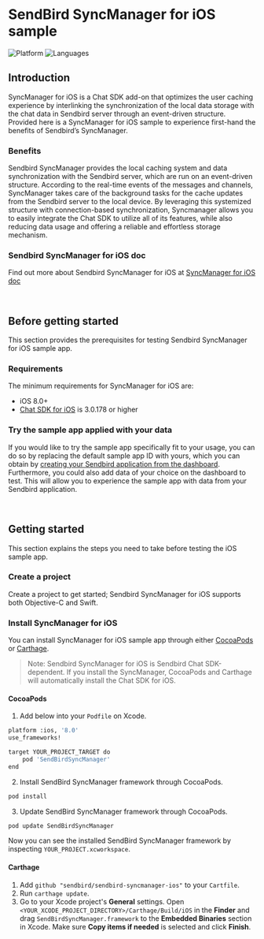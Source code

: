# SendBird SyncManager for iOS sample 

![Platform](https://img.shields.io/badge/platform-iOS-orange.svg)
![Languages](https://img.shields.io/badge/language-Objective--C-orange.svg)

## Introduction

SyncManager for iOS is a Chat SDK add-on that optimizes the user caching experience by interlinking the synchronization of the local data storage with the chat data in Sendbird server through an event-driven structure. Provided here is a SyncManager for iOS sample to experience first-hand the benefits of Sendbird’s SyncManager.

### Benefits

Sendbird SyncManager provides the local caching system and data synchronization with the Sendbird server, which are run on an event-driven structure. According to the real-time events of the messages and channels, SyncManager takes care of the background tasks for the cache updates from the Sendbird server to the local device. By leveraging this systemized structure with connection-based synchronization, Syncmanager allows you to easily integrate the Chat SDK to utilize all of its features, while also reducing data usage and offering a reliable and effortless storage mechanism. 

### Sendbird SyncManager for iOS doc

Find out more about Sendbird SyncManager for iOS at [SyncManager for iOS doc](https://docs.sendbird.com/ios/sync_manager_getting_started)

<br />

## Before getting started

This section provides the prerequisites for testing Sendbird SyncManager for iOS sample app.

### Requirements

The minimum requirements for SyncManager for iOS are:

- iOS 8.0+
- [Chat SDK for iOS](https://github.com/sendbird/sendbird-ios-framework) is 3.0.178 or higher

### Try the sample app applied with your data 

If you would like to try the sample app specifically fit to your usage, you can do so by replacing the default sample app ID with yours, which you can obtain by [creating your Sendbird application from the dashboard](https://docs.sendbird.com/ios/quick_start#3_install_and_configure_the_chat_sdk_4_step_1_create_a_sendbird_application_from_your_dashboard). Furthermore, you could also add data of your choice on the dashboard to test. This will allow you to experience the sample app with data from your Sendbird application. 

<br />

## Getting started

This section explains the steps you need to take before testing the iOS sample app.

### Create a project

Create a project to get started; Sendbird SyncManager for iOS supports both Objective-C and Swift.

### Install SyncManager for iOS

You can install SyncManager for iOS sample app through either [CocoaPods](https://cocoapods.org/) or [Carthage](https://github.com/Carthage/Carthage).  

> Note: Sendbird SyncManager for iOS is Sendbird Chat SDK-dependent. If you install the SyncManager, CocoaPods and Carthage will automatically install the Chat SDK for iOS.

#### CocoaPods

1. Add below into your `Podfile` on Xcode.

```bash
platform :ios, '8.0'
use_frameworks!

target YOUR_PROJECT_TARGET do
    pod 'SendBirdSyncManager'
end
```

2. Install SendBird SyncManager framework through CocoaPods.

```bash
pod install
```

3. Update SendBird SyncManager framework through CocoaPods.

```bash
pod update SendBirdSyncManager
```

Now you can see the installed SendBird SyncManager framework by inspecting `YOUR_PROJECT.xcworkspace`.

#### Carthage

1. Add `github "sendbird/sendbird-syncmanager-ios"` to your `Cartfile`.
2. Run `carthage update`.
3. Go to your Xcode project's **General** settings. Open `<YOUR_XCODE_PROJECT_DIRECTORY>/Carthage/Build/iOS` in the **Finder** and drag `SendBirdSyncManager.framework` to the **Embedded Binaries** section in Xcode. Make sure **Copy items if needed** is selected and click **Finish**.
